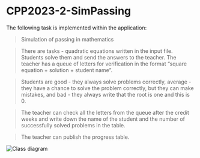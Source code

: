 # CPP2023-2-SimPassing

The following task is implemented within the application:

> Simulation of passing in mathematics 

> There are tasks - quadratic equations written in the input file. Students solve them and send the answers to the teacher. The teacher has a queue of letters for verification in the format “square equation + solution + student name”. 

> Students are good - they always solve problems correctly, average - they have a chance to solve the problem correctly, but they can make mistakes, and bad - they always write that the root is one and this is 0. 

> The teacher can check all the letters from the queue after the credit weeks and write down the name of the student and the number of successfully solved problems in the table. 

>The teacher can publish the progress table.

![Сlass diagram](https://github.com/Darknessich/CPP2023-2-SimPassing/blob/main/СlassDiagram1.png)
